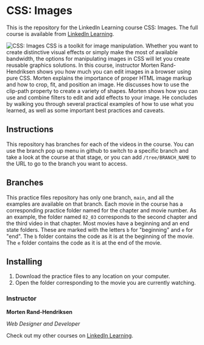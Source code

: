 # CSS: Images
This is the repository for the LinkedIn Learning course CSS: Images. The full course is available from [LinkedIn Learning][lil-course-url].

![CSS: Images][lil-thumbnail-url] 
CSS is a toolkit for image manipulation. Whether you want to create distinctive visual effects or simply make the most of available bandwidth, the options for manipulating images in CSS will let you create reusable graphics solutions. In this course, instructor Morten Rand-Hendriksen shows you how much you can edit images in a browser using pure CSS. Morten explains the importance of proper HTML image markup and how to crop, fit, and position an image. He discusses how to use the clip-path property to create a variety of shapes. Morten shows how you can use and combine filters to edit and add effects to your image. He concludes by walking you through several practical examples of how to use what you learned, as well as some important best practices and caveats.

## Instructions

This repository has branches for each of the videos in the course. You can use the branch pop up menu in github to switch to a specific branch and take a look at the course at that stage, or you can add `/tree/BRANCH_NAME` to the URL to go to the branch you want to access.

## Branches

This practice files repository has only one branch, `main`, and all the examples are available on that branch. Each movie in the course has a corresponding practice folder named for the chapter and movie number. As an example, the folder named `02_03` corresponds to the second chapter and the third video in that chapter.
Most movies have a beginning and an end state folders. These are marked with the letters `b` for "beginning" and `e` for "end". The `b` folder contains the code as it is at the beginning of the movie. The `e` folder contains the code as it is at the end of the movie.

## Installing

1. Download the practice files to any location on your computer.
2. Open the folder corresponding to the movie you are currently watching.


### Instructor

**Morten Rand-Hendriksen**

_Web Designer and Developer_

Check out my other courses on [LinkedIn Learning](https://www.linkedin.com/learning/instructors/morten-rand-hendriksen?u=104).

[lil-course-url]: https://www.linkedin.com/learning/css-images
[lil-thumbnail-url]: https://cdn.lynda.com/course/2877082/2877082-1613059566108-16x9.jpg
